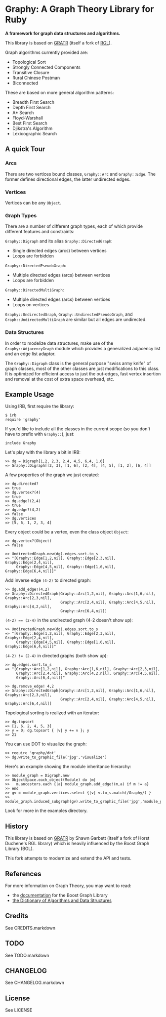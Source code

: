Graphy: A Graph Theory Library for Ruby
=======================================

**A framework for graph data structures and algorithms.**

This library is based on [GRATR][1] (itself a fork of [RGL][2]).

Graph algorithms currently provided are:

* Topological Sort
* Strongly Connected Components 
* Transitive Closure
* Rural Chinese Postman
* Biconnected

These are based on more general algorithm patterns:

* Breadth First Search 
* Depth First Search 
* A* Search
* Floyd-Warshall
* Best First Search
* Djikstra's Algorithm
* Lexicographic Search

## A quick Tour

### Arcs

There are two vertices bound classes, `Graphy::Arc` and `Graphy::Edge`. The
former defines directional edges, the latter undirected edges.

### Vertices

Vertices can be any `Object`.

### Graph Types

There are a number of different graph types, each of which provide
different features and constraints:

`Graphy::Digraph` and its alias `Graphy::DirectedGraph`:

* Single directed edges (arcs) between vertices
* Loops are forbidden

`Graphy::DirectedPseudoGraph`:

* Multiple directed edges (arcs) between vertices
* Loops are forbidden

`Graphy::DirectedMultiGraph`:

* Multiple directed edges (arcs) between vertices
* Loops on vertices

`Graphy::UndirectedGraph`, `Graphy::UndirectedPseudoGraph`, and
`Graph::UndirectedMultiGraph` are similar but all edges are undirected.

### Data Structures

In order to modelize data structures, make use of the `Graphy::AdjacencyGraph`
module which provides a generalized adjacency list and an edge list adaptor.

The `Graphy::Digraph` class is the general purpose "swiss army knife" of graph
classes, most of the other classes are just modifications to this class.
It is optimized for efficient access to just the out-edges, fast vertex
insertion and removal at the cost of extra space overhead, etc.

## Example Usage

Using IRB, first require the library:

    $ irb
    require 'graphy'

If you'd like to include all the classes in the current scope (so you
don't have to prefix with `Graphy::`), just:

    include Graphy

Let's play with the library a bit in IRB:

    >> dg = Digraph[1,2, 2,3, 2,4, 4,5, 6,4, 1,6]
    => Graphy::Digraph[[2, 3], [1, 6], [2, 4], [4, 5], [1, 2], [6, 4]] 

A few properties of the graph we just created:

    >> dg.directed?
    => true
    >> dg.vertex?(4)
    => true
    >> dg.edge?(2,4)
    => true
    >> dg.edge?(4,2)
    => false
    >> dg.vertices
    => [5, 6, 1, 2, 3, 4]

Every object could be a vertex, even the class object `Object`:

    >> dg.vertex?(Object)
    => false

    >> UndirectedGraph.new(dg).edges.sort.to_s
    => "[Graphy::Edge[1,2,nil], Graphy::Edge[2,3,nil], Graphy::Edge[2,4,nil],
         Graphy::Edge[4,5,nil], Graphy::Edge[1,6,nil], Graphy::Edge[6,4,nil]]"

Add inverse edge `(4-2)` to directed graph:

    >> dg.add_edge!(4,2)
    => Graphy::DirectedGraph[Graphy::Arc[1,2,nil], Graphy::Arc[1,6,nil], Graphy::Arc[2,3,nil],
                             Graphy::Arc[2,4,nil], Graphy::Arc[4,5,nil], Graphy::Arc[4,2,nil],
                             Graphy::Arc[6,4,nil]]

`(4-2) == (2-4)` in the undirected graph (4-2 doesn't show up):

    >> UndirectedGraph.new(dg).edges.sort.to_s
    => "[Graphy::Edge[1,2,nil], Graphy::Edge[2,3,nil], Graphy::Edge[2,4,nil],
         Graphy::Edge[4,5,nil], Graphy::Edge[1,6,nil], Graphy::Edge[6,4,nil]]"

`(4-2) != (2-4)` in directed graphs (both show up):

    >> dg.edges.sort.to_s
    => "[Graphy::Arc[1,2,nil], Graphy::Arc[1,6,nil], Graphy::Arc[2,3,nil],
         Graphy::Arc[2,4,nil], Graphy::Arc[4,2,nil], Graphy::Arc[4,5,nil],
         Graphy::Arc[6,4,nil]]"

    >> dg.remove_edge! 4,2
    => Graphy::DirectedGraph[Graphy::Arc[1,2,nil], Graphy::Arc[1,6,nil], Graphy::Arc[2,3,nil],
                             Graphy::Arc[2,4,nil], Graphy::Arc[4,5,nil], Graphy::Arc[6,4,nil]]

Topological sorting is realized with an iterator:

    >> dg.topsort         
    => [1, 6, 2, 4, 5, 3]
    >> y = 0; dg.topsort { |v| y += v }; y
    => 21

You can use DOT to visualize the graph:

    >> require 'graphy/dot'
    >> dg.write_to_graphic_file('jpg','visualize')

Here's an example showing the module inheritance hierarchy:

    >> module_graph = Digraph.new
    >> ObjectSpace.each_object(Module) do |m|
    >>   m.ancestors.each {|a| module_graph.add_edge!(m,a) if m != a} 
    >> end
    >> gv = module_graph.vertices.select {|v| v.to_s.match(/Graphy/) }
    >> module_graph.induced_subgraph(gv).write_to_graphic_file('jpg','module_graph')

Look for more in the examples directory.
 
## History

This library is based on [GRATR][1] by Shawn Garbett (itself a fork of
Horst Duchene's RGL library) which is heavily influenced by the Boost
Graph Library (BGL).

This fork attempts to modernize and extend the API and tests.

## References

For more information on Graph Theory, you may want to read:

* the [documentation][3] for the Boost Graph Library
* [the Dictionary of Algorithms and Data Structures][4]

## Credits

See CREDITS.markdown

## TODO

See TODO.markdown

## CHANGELOG

See CHANGELOG.markdown

## License

See LICENSE

[1]: http://gratr.rubyforge.org
[2]: http://rgl.rubyforge.org
[3]: http://www.boost.org/libs/graph/doc
[4]: http://www.nist.gov/dads/HTML/graph.html
